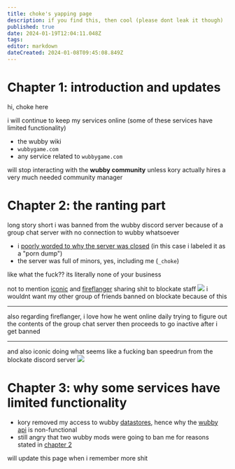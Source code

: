 ```yaml
---
title: choke's yapping page
description: if you find this, then cool (please dont leak it though)
published: true
date: 2024-01-19T12:04:11.048Z
tags: 
editor: markdown
dateCreated: 2024-01-08T09:45:08.849Z
---
```


# Chapter 1: introduction and updates
hi, choke here

i will continue to keep my services online (some of these services have limited functionality)
- the wubby wiki
- `wubbygame.com`
- any service related to `wubbygame.com`

will stop interacting with the **wubby community** unless kory actually hires a very much needed community manager

# Chapter 2: the ranting part
long story short i was banned from the wubby discord server because of a group chat server with no connection to wubby whatsoever
- i [poorly worded to why the server was closed](https://media.discordapp.net/attachments/1021208753560883252/1197701965174538300/Screenshot_20240119_083928.jpg?ex=65bc39e0&is=65a9c4e0&hm=9e8dfaef497b8e6511271ae2c50ab7a0cecbbfe55f3c1f700fbf0163ec71d496&) (in this case i labeled it as a "porn dump")
- the server was full of minors, yes, including me (`_choke`)

like what the fuck?? its literally none of your business

not to mention [iconic](https://discord.com/users/583110584288018467) and [fireflanger](https://discord.com/users/228672475343355905) sharing shit to blockate staff
![](https://media.choke.dev/ShareX/2024/01/Discord_BfSEZWE32m.png)
i wouldnt want my other group of friends banned on blockate because of this

---

also regarding fireflanger, i love how he went online daily trying to figure out the contents of the group chat server
then proceeds to go inactive after i get banned

---

and also iconic doing what seems like a fucking ban speedrun from the blockate discord server
![](https://media.choke.dev/ShareX/2024/01/firefox_otHqJb7xpf.png)

# Chapter 3: why some services have limited functionality
- kory removed my access to wubby [datastores](https://create.roblox.com/docs/cloud-services/datastores), hence why the [wubby api](https://api.wubbygame.com/docs) is non-functional
- still angry that two wubby mods were going to ban me for reasons stated in [chapter 2](#chapter-2-the-ranting-part)

will update this page when i remember more shit